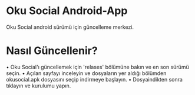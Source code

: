 # Oku Social Android-App
Oku Social android sürümü için güncelleme merkezi.
# Nasıl Güncellenir?
• Oku Social'ı güncellemek için 'relases' bölümüne bakın ve en son sürümü seçin.
• Açılan sayfayı inceleyin ve dosyaların yer aldığı bölümden okusocial.apk dosyasını seçip indirmeye başlayın.
• Dosyaindikten sonra tıklayın ve kurulumu yapın.

